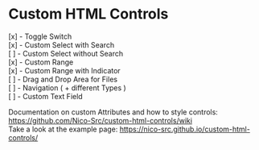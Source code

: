 # Custom HTML Controls

[x] - Toggle Switch  
[x] - Custom Select with Search  
[ ] - Custom Select without Search  
[x] - Custom Range  
[x] - Custom Range with Indicator  
[ ] - Drag and Drop Area for Files  
[ ] - Navigation ( + different Types )  
[ ] - Custom Text Field  

Documentation on custom Attributes and how to style controls: https://github.com/Nico-Src/custom-html-controls/wiki  
Take a look at the example page: https://nico-src.github.io/custom-html-controls/
